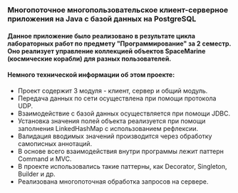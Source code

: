 ### Многопоточное многопользовательское клиент-серверное приложения на Java с базой данных на PostgreSQL
#### Данное приложение было реализовано в результате цикла лабораторных работ по предмету "Программирование" за 2 семестр. Оно реализует управление коллекцией объектов SpaceMarine (космические корабли) для разных пользователей.
#### Немного технической информации об этом проекте:
- Проект содержит 3 модуля - клиент, сервер и общий модуль.
- Передача данных по сети осуществлена при помощи протокола UDP.
- Взаимодействие с базой данных осуществляется при помощи JDBC.
- Установка значения полей объекта реализуется при помощи заполнения LinkedHashMap с использованием рефлексии.
- Валидация вводимых значений производится через обработку самописных аннотаций.
- В основе всего взаимодействия внутри программы лежит паттерн Command и MVC.
- В проекте использовались такие паттерны, как Decorator, Singleton, Builder и др.
- Реализована многопоточная обработка запросов на сервере.
